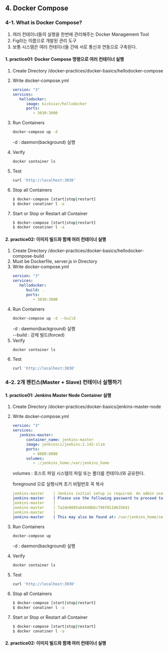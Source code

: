 ## 4. Docker Compose


### 4-1. What is Docker Compose?
  1) 여러 컨테이너들의 실행을 한번에 관리해주는 Docker Management Tool
  2) Fig라는 이름으로 개발된 관리 도구
  3) 보통 시스템은 여러 컨테이너들 간에 서로 통신과 연동으로 구축된다.

#### 1. __practice01: Docker Compose 명령으로 여러 컨테이너 실행__
  1) Create Directory /docker-practices/docker-basics/hellodocker-compose
  2) Write docker-compose.yml
     ```yml
     version: "3"
     services:
        hellodocker:
           image: kickscar/hellodocker
           ports:
              - 3030:3000     
     ```
  3) Run Containers
     ```bash
     docker-compose up -d
     ``` 
     
     -d : daemon(background) 실행
  4) Verify
     ```bash
     docker container ls
     ```
  5) Test
     ```bash
     curl 'http://localhost:3030'
     ```
  6) Stop all Containers
     ```bash
     $ docker-compose [start|stop|restart]
     $ docker conatiner l -a
     ```
  7) Start or Stop or Restart all Container
     ```bash
     $ docker-compose [start|stop|restart]
     $ docker conatiner l -a
     ```
     
#### 2. __practice02: 이미지 빌드와 함께 여러 컨테이너 실행__
  1) Create Directory /docker-practices/docker-basics/hellodocker-compose-build
  2) Must be Dockerfile, server.js in Directory
  2) Write docker-compose.yml
     ```yml
     version: "3"
     services:
        hellodocker:
           build: .
           ports:
              - 3030:3000     
     ```
  3) Run Containers
     ```bash
     docker-compose up -d --build
     ``` 
     -d : daemon(background) 실행  
     --build : 강제 빌드(forced)
  4) Verify
     ```bash
     docker container ls
     ```
  5) Test
     ```bash
     curl 'http://localhost:3030'
     ```


### 4-2. 2개 젠킨스(Master + Slave) 컨테이너 실행하기

#### 1. __practice01: Jenkins Master Node Container 실행__
  1) Create Directory /docker-practices/docker-basics/jenkins-master-node
  2) Write docker-compose.yml
     ```yml
     version: "3"
     services:
        jenkins-master:
           container_name: jenkins-master
           image: jenkinsci/jenkins:2.142-slim
           ports:
              - 8080:8080
           volumes:
              - ./jenkins_home:/var/jenkins_home
     ```
     volumes :
     호스트 파일 시스템의 파일 또는 폴더를 컨테이너와 공유한다.
     
     foreground 으로 실행시켜 초기 비밀번호 꼭 복사
     ```yml
     jenkins-master    | Jenkins initial setup is required. An admin user has been created and a password generated.
     jenkins-master    | Please use the following password to proceed to installation:
     jenkins-master    | 
     jenkins-master    | 7a2de9045ab4448bbc796f0110635841
     jenkins-master    | 
     jenkins-master    | This may also be found at: /var/jenkins_home/secrets/initialAdminPassword

     ```     
     
  3) Run Containers
     ```bash
     docker-compose up
     ``` 
     
     -d : daemon(background) 실행
  4) Verify
     ```bash
     docker container ls
     ```
  5) Test
     ```bash
     curl 'http://localhost:3030'
     ```
  6) Stop all Containers
     ```bash
     $ docker-compose [start|stop|restart]
     $ docker conatiner l -a
     ```
  7) Start or Stop or Restart all Container
     ```bash
     $ docker-compose [start|stop|restart]
     $ docker conatiner l -a
     ```
     
#### 2. __practice02: 이미지 빌드와 함께 여러 컨테이너 실행__